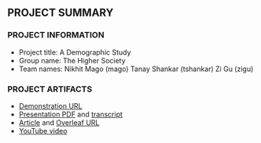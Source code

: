 ## PROJECT SUMMARY

### PROJECT INFORMATION

- Project title: A Demographic Study
- Group name: The Higher Society
- Team names: Nikhit Mago (mago) Tanay Shankar (tshankar) Zi Gu (zigu)

### PROJECT ARTIFACTS

- [Demonstration URL](http://www-scf.usc.edu/~tshankar/project/#/home)
- [Presentation PDF](https://github.com/INF554Fall18/project-thehighersociety/blob/master/PDF/First_Presentation.pdf) and [transcript](https://github.com/INF554Fall18/project-thehighersociety/blob/master/PRESENTATION_TRANSCRIPT.md)
- [Article](<article-pdf-url>) and [Overleaf URL](<overleaf-article-url>)
- [YouTube video](<youtube-video-url>)
